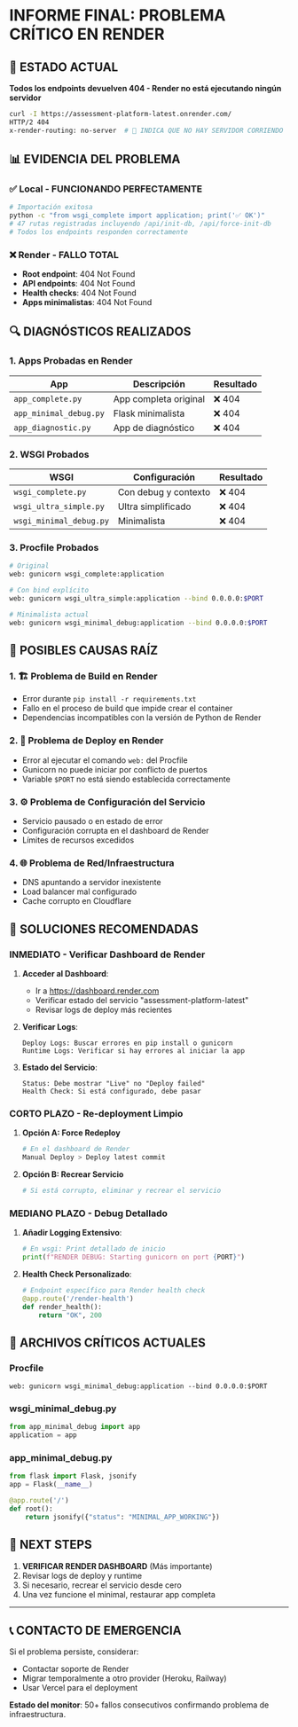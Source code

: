# INFORME FINAL: PROBLEMA CRÍTICO EN RENDER

## 🚨 ESTADO ACTUAL

**Todos los endpoints devuelven 404 - Render no está ejecutando ningún servidor**

```bash
curl -I https://assessment-platform-latest.onrender.com/
HTTP/2 404 
x-render-routing: no-server  # 🔴 INDICA QUE NO HAY SERVIDOR CORRIENDO
```

## 📊 EVIDENCIA DEL PROBLEMA

### ✅ Local - FUNCIONANDO PERFECTAMENTE
```bash
# Importación exitosa
python -c "from wsgi_complete import application; print('✅ OK')"
# 47 rutas registradas incluyendo /api/init-db, /api/force-init-db
# Todos los endpoints responden correctamente
```

### ❌ Render - FALLO TOTAL
- **Root endpoint**: 404 Not Found  
- **API endpoints**: 404 Not Found
- **Health checks**: 404 Not Found  
- **Apps minimalistas**: 404 Not Found

## 🔍 DIAGNÓSTICOS REALIZADOS

### 1. Apps Probadas en Render
| App | Descripción | Resultado |
|-----|-------------|-----------|
| `app_complete.py` | App completa original | ❌ 404 |
| `app_minimal_debug.py` | Flask minimalista | ❌ 404 |
| `app_diagnostic.py` | App de diagnóstico | ❌ 404 |

### 2. WSGI Probados
| WSGI | Configuración | Resultado |
|------|---------------|-----------|
| `wsgi_complete.py` | Con debug y contexto | ❌ 404 |
| `wsgi_ultra_simple.py` | Ultra simplificado | ❌ 404 |
| `wsgi_minimal_debug.py` | Minimalista | ❌ 404 |

### 3. Procfile Probados
```bash
# Original
web: gunicorn wsgi_complete:application

# Con bind explícito  
web: gunicorn wsgi_ultra_simple:application --bind 0.0.0.0:$PORT

# Minimalista actual
web: gunicorn wsgi_minimal_debug:application --bind 0.0.0.0:$PORT
```

## 🔧 POSIBLES CAUSAS RAÍZ

### 1. 🏗️ Problema de Build en Render
- Error durante `pip install -r requirements.txt`
- Fallo en el proceso de build que impide crear el container
- Dependencias incompatibles con la versión de Python de Render

### 2. 🚀 Problema de Deploy en Render  
- Error al ejecutar el comando `web:` del Procfile
- Gunicorn no puede iniciar por conflicto de puertos
- Variable `$PORT` no está siendo establecida correctamente

### 3. ⚙️ Problema de Configuración del Servicio
- Servicio pausado o en estado de error
- Configuración corrupta en el dashboard de Render
- Límites de recursos excedidos

### 4. 🌐 Problema de Red/Infraestructura
- DNS apuntando a servidor inexistente
- Load balancer mal configurado
- Cache corrupto en Cloudflare

## 🎯 SOLUCIONES RECOMENDADAS

### INMEDIATO - Verificar Dashboard de Render

1. **Acceder al Dashboard**:
   - Ir a https://dashboard.render.com
   - Verificar estado del servicio "assessment-platform-latest"
   - Revisar logs de deploy más recientes

2. **Verificar Logs**:
   ```
   Deploy Logs: Buscar errores en pip install o gunicorn
   Runtime Logs: Verificar si hay errores al iniciar la app
   ```

3. **Estado del Servicio**:
   ```
   Status: Debe mostrar "Live" no "Deploy failed"
   Health Check: Si está configurado, debe pasar
   ```

### CORTO PLAZO - Re-deployment Limpio

1. **Opción A: Force Redeploy**
   ```bash
   # En el dashboard de Render
   Manual Deploy > Deploy latest commit
   ```

2. **Opción B: Recrear Servicio**
   ```bash
   # Si está corrupto, eliminar y recrear el servicio
   ```

### MEDIANO PLAZO - Debug Detallado

1. **Añadir Logging Extensivo**:
   ```python
   # En wsgi: Print detallado de inicio
   print(f"RENDER DEBUG: Starting gunicorn on port {PORT}")
   ```

2. **Health Check Personalizado**:
   ```python
   # Endpoint específico para Render health check
   @app.route('/render-health')
   def render_health():
       return "OK", 200
   ```

## 📁 ARCHIVOS CRÍTICOS ACTUALES

### Procfile
```
web: gunicorn wsgi_minimal_debug:application --bind 0.0.0.0:$PORT
```

### wsgi_minimal_debug.py
```python
from app_minimal_debug import app
application = app
```

### app_minimal_debug.py
```python
from flask import Flask, jsonify
app = Flask(__name__)

@app.route('/')
def root():
    return jsonify({"status": "MINIMAL_APP_WORKING"})
```

## 🚀 NEXT STEPS

1. **VERIFICAR RENDER DASHBOARD** (Más importante)
2. Revisar logs de deploy y runtime
3. Si necesario, recrear el servicio desde cero
4. Una vez funcione el minimal, restaurar app completa

---

## 📞 CONTACTO DE EMERGENCIA

Si el problema persiste, considerar:
- Contactar soporte de Render
- Migrar temporalmente a otro provider (Heroku, Railway)
- Usar Vercel para el deployment

**Estado del monitor**: 50+ fallos consecutivos confirmando problema de infraestructura.
